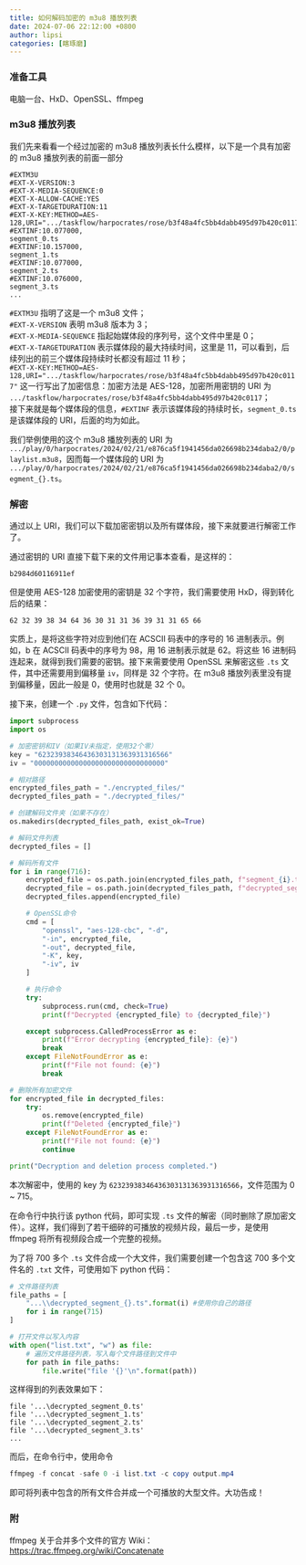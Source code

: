 ```yaml
---
title: 如何解码加密的 m3u8 播放列表
date: 2024-07-06 22:12:00 +0800
author: lipsi
categories: [瞎琢磨]
---
```


### 准备工具
电脑一台、HxD、OpenSSL、ffmpeg

### m3u8 播放列表
我们先来看看一个经过加密的 m3u8 播放列表长什么模样，以下是一个具有加密的 m3u8 播放列表的前面一部分
```
#EXTM3U
#EXT-X-VERSION:3
#EXT-X-MEDIA-SEQUENCE:0
#EXT-X-ALLOW-CACHE:YES
#EXT-X-TARGETDURATION:11
#EXT-X-KEY:METHOD=AES-128,URI=".../taskflow/harpocrates/rose/b3f48a4fc5bb4dabb495d97b420c0117"
#EXTINF:10.077000,
segment_0.ts
#EXTINF:10.157000,
segment_1.ts
#EXTINF:10.077000,
segment_2.ts
#EXTINF:10.076000,
segment_3.ts
...
```
`#EXTM3U` 指明了这是一个 m3u8 文件；  
`#EXT-X-VERSION` 表明 m3u8 版本为 3；  
`#EXT-X-MEDIA-SEQUENCE` 指起始媒体段的序列号，这个文件中里是 0；  
`#EXT-X-TARGETDURATION` 表示媒体段的最大持续时间，这里是 11，可以看到，后续列出的前三个媒体段持续时长都没有超过 11 秒；  
`#EXT-X-KEY:METHOD=AES-128,URI=".../taskflow/harpocrates/rose/b3f48a4fc5bb4dabb495d97b420c0117"` 这一行写出了加密信息：加密方法是 AES-128，加密所用密钥的 URI 为 `.../taskflow/harpocrates/rose/b3f48a4fc5bb4dabb495d97b420c0117`；  
接下来就是每个媒体段的信息，`#EXTINF` 表示该媒体段的持续时长，`segment_0.ts` 是该媒体段的 URI，后面的均为如此。

我们举例使用的这个 m3u8 播放列表的 URI 为 `.../play/0/harpocrates/2024/02/21/e876ca5f1941456da026698b234daba2/0/playlist.m3u8`，因而每一个媒体段的 URI 为 `.../play/0/harpocrates/2024/02/21/e876ca5f1941456da026698b234daba2/0/segment_{}.ts`。

### 解密
通过以上 URI，我们可以下载加密密钥以及所有媒体段，接下来就要进行解密工作了。

通过密钥的 URI 直接下载下来的文件用记事本查看，是这样的：
```
b2984d60116911ef
```
但是使用 AES-128 加密使用的密钥是 32 个字符，我们需要使用 HxD，得到转化后的结果：
```
62 32 39 38 34 64 36 30 31 31 36 39 31 31 65 66
```
实质上，是将这些字符对应到他们在 ACSCII 码表中的序号的 16 进制表示。例如，b 在 ACSCII 码表中的序号为 98，用 16 进制表示就是 62。将这些 16 进制码连起来，就得到我们需要的密钥。接下来需要使用 OpenSSL 来解密这些 `.ts` 文件，其中还需要用到偏移量 `iv`，同样是 32 个字符。在 m3u8 播放列表里没有提到偏移量，因此一般是 0，使用时也就是 32 个 0。

接下来，创建一个 `.py` 文件，包含如下代码：
```python
import subprocess
import os

# 加密密钥和IV（如果IV未指定，使用32个零）
key = "62323938346436303131363931316566"
iv = "00000000000000000000000000000000"

# 相对路径
encrypted_files_path = "./encrypted_files/"
decrypted_files_path = "./decrypted_files/"

# 创建解码文件夹（如果不存在）
os.makedirs(decrypted_files_path, exist_ok=True)

# 解码文件列表
decrypted_files = []

# 解码所有文件
for i in range(716):
    encrypted_file = os.path.join(encrypted_files_path, f"segment_{i}.ts")
    decrypted_file = os.path.join(decrypted_files_path, f"decrypted_segment_{i}.ts")
    decrypted_files.append(encrypted_file)

    # OpenSSL命令
    cmd = [
        "openssl", "aes-128-cbc", "-d",
        "-in", encrypted_file,
        "-out", decrypted_file,
        "-K", key,
        "-iv", iv
    ]

    # 执行命令
    try:
        subprocess.run(cmd, check=True)
        print(f"Decrypted {encrypted_file} to {decrypted_file}")

    except subprocess.CalledProcessError as e:
        print(f"Error decrypting {encrypted_file}: {e}")
        break
    except FileNotFoundError as e:
        print(f"File not found: {e}")
        break

# 删除所有加密文件
for encrypted_file in decrypted_files:
    try:
        os.remove(encrypted_file)
        print(f"Deleted {encrypted_file}")
    except FileNotFoundError as e:
        print(f"File not found: {e}")
        continue

print("Decryption and deletion process completed.")
```

本次解密中，使用的 key 为 `62323938346436303131363931316566`，文件范围为 0 ~ 715。

在命令行中执行该 python 代码，即可实现 `.ts` 文件的解密（同时删除了原加密文件）。这样，我们得到了若干细碎的可播放的视频片段，最后一步，是使用 ffmpeg 将所有视频段合成一个完整的视频。

为了将 700 多个 `.ts` 文件合成一个大文件，我们需要创建一个包含这 700 多个文件名的 `.txt` 文件，可使用如下 python 代码：
```python
# 文件路径列表
file_paths = [
    "...\\decrypted_segment_{}.ts".format(i) #使用你自己的路径
    for i in range(715)
]

# 打开文件以写入内容
with open("list.txt", "w") as file:
    # 遍历文件路径列表，写入每个文件路径到文件中
    for path in file_paths:
        file.write("file '{}'\n".format(path))
```
这样得到的列表效果如下：
```
file '...\decrypted_segment_0.ts'
file '...\decrypted_segment_1.ts'
file '...\decrypted_segment_2.ts'
file '...\decrypted_segment_3.ts'
...
```
而后，在命令行中，使用命令
```powershell
ffmpeg -f concat -safe 0 -i list.txt -c copy output.mp4
```
即可将列表中包含的所有文件合并成一个可播放的大型文件。大功告成！

### 附
ffmpeg 关于合并多个文件的官方 Wiki：<https://trac.ffmpeg.org/wiki/Concatenate>